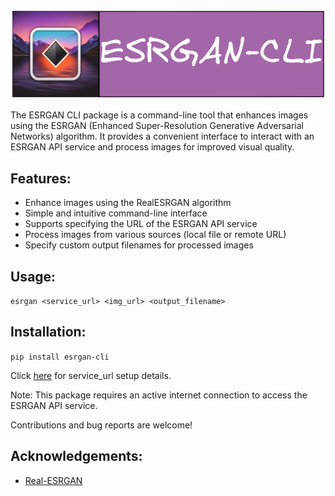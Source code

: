 ![](assets/Untitled-2023-05-18-0327.png)

The ESRGAN CLI package is a command-line tool that enhances images using the ESRGAN (Enhanced Super-Resolution Generative Adversarial Networks) algorithm. It provides a convenient interface to interact with an ESRGAN API service and process images for improved visual quality.

## Features:
- Enhance images using the RealESRGAN algorithm
- Simple and intuitive command-line interface
- Supports specifying the URL of the ESRGAN API service
- Process images from various sources (local file or remote URL)
- Specify custom output filenames for processed images

## Usage:
`esrgan <service_url> <img_url> <output_filename>`

## Installation:
`pip install esrgan-cli`

Click [here](SERVICE.md) for service_url setup details.

Note: This package requires an active internet connection to access the ESRGAN API service.

Contributions and bug reports are welcome!

## Acknowledgements:
- [Real-ESRGAN](https://github.com/ai-forever/Real-ESRGAN)
